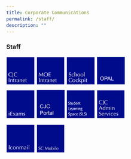 ```yaml
---
title: Corporate Communications
permalink: /staff/
description: ""
---
```

### **Staff**

<p><a href="webhere">
<img src="/images/staff1.jpg" style="width:15%;margin-right:5px;" align = "left">
</a></p>

<p><a href="webhere">
<img src="/images/staff2.jpg" style="width:15%;margin-right:5px;" align = "left">
</a></p>

<p><a href="webhere">
<img src="/images/staff3.jpg" style="width:15%;margin-right:5px;" align = "left">
</a></p>

<p><a href="webhere">
<img src="/images/staff4.jpg" style="width:15%;margin-right:5px;" align = "left">
</a></p>

<br clear="left">

<p><a href="webhere">
<img src="/images/staff5.jpg" style="width:15%;margin-right:5px;" align = "left">
</a></p>

<p><a href="webhere">
<img src="/images/staff6.jpg" style="width:15%;margin-right:5px;" align = "left">
</a></p>

<p><a href="webhere">
<img src="/images/staff7.jpg" style="width:15%;margin-right:5px;" align = "left">
</a></p>

<p><a href="webhere">
<img src="/images/staff8.jpg" style="width:15%;margin-right:5px;" align = "left">
</a></p>

<br clear="left">

<p><a href="webhere">
<img src="/images/staff9.jpg" style="width:15%;margin-right:5px;" align = "left">
</a></p>

<p><a href="webhere">
<img src="/images/staff10.jpg" style="width:15%;margin-right:5px;" align = "left">
</a></p>

<br clear="left">